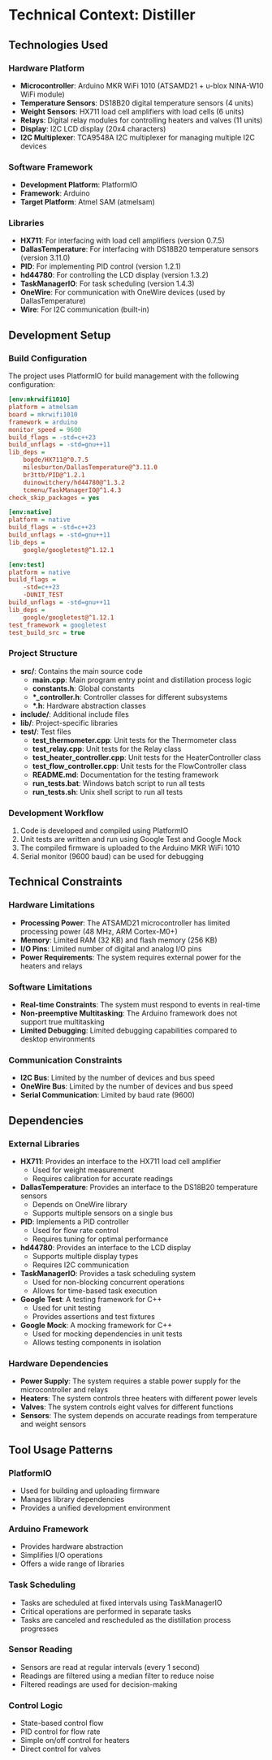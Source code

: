 # Technical Context: Distiller

## Technologies Used

### Hardware Platform
- **Microcontroller**: Arduino MKR WiFi 1010 (ATSAMD21 + u-blox NINA-W10 WiFi module)
- **Temperature Sensors**: DS18B20 digital temperature sensors (4 units)
- **Weight Sensors**: HX711 load cell amplifiers with load cells (6 units)
- **Relays**: Digital relay modules for controlling heaters and valves (11 units)
- **Display**: I2C LCD display (20x4 characters)
- **I2C Multiplexer**: TCA9548A I2C multiplexer for managing multiple I2C devices

### Software Framework
- **Development Platform**: PlatformIO
- **Framework**: Arduino
- **Target Platform**: Atmel SAM (atmelsam)

### Libraries
- **HX711**: For interfacing with load cell amplifiers (version 0.7.5)
- **DallasTemperature**: For interfacing with DS18B20 temperature sensors (version 3.11.0)
- **PID**: For implementing PID control (version 1.2.1)
- **hd44780**: For controlling the LCD display (version 1.3.2)
- **TaskManagerIO**: For task scheduling (version 1.4.3)
- **OneWire**: For communication with OneWire devices (used by DallasTemperature)
- **Wire**: For I2C communication (built-in)

## Development Setup

### Build Configuration
The project uses PlatformIO for build management with the following configuration:
```ini
[env:mkrwifi1010]
platform = atmelsam
board = mkrwifi1010
framework = arduino
monitor_speed = 9600
build_flags = -std=c++23
build_unflags = -std=gnu++11
lib_deps = 
	bogde/HX711@^0.7.5
	milesburton/DallasTemperature@^3.11.0
	br3ttb/PID@^1.2.1
	duinowitchery/hd44780@^1.3.2
	tcmenu/TaskManagerIO@^1.4.3
check_skip_packages = yes

[env:native]
platform = native
build_flags = -std=c++23
build_unflags = -std=gnu++11
lib_deps =
	google/googletest@^1.12.1

[env:test]
platform = native
build_flags = 
	-std=c++23
	-DUNIT_TEST
build_unflags = -std=gnu++11
lib_deps =
	google/googletest@^1.12.1
test_framework = googletest
test_build_src = true
```

### Project Structure
- **src/**: Contains the main source code
  - **main.cpp**: Main program entry point and distillation process logic
  - **constants.h**: Global constants
  - **\*_controller.h**: Controller classes for different subsystems
  - **\*.h**: Hardware abstraction classes
- **include/**: Additional include files
- **lib/**: Project-specific libraries
- **test/**: Test files
  - **test_thermometer.cpp**: Unit tests for the Thermometer class
  - **test_relay.cpp**: Unit tests for the Relay class
  - **test_heater_controller.cpp**: Unit tests for the HeaterController class
  - **test_flow_controller.cpp**: Unit tests for the FlowController class
  - **README.md**: Documentation for the testing framework
  - **run_tests.bat**: Windows batch script to run all tests
  - **run_tests.sh**: Unix shell script to run all tests

### Development Workflow
1. Code is developed and compiled using PlatformIO
2. Unit tests are written and run using Google Test and Google Mock
3. The compiled firmware is uploaded to the Arduino MKR WiFi 1010
4. Serial monitor (9600 baud) can be used for debugging

## Technical Constraints

### Hardware Limitations
- **Processing Power**: The ATSAMD21 microcontroller has limited processing power (48 MHz, ARM Cortex-M0+)
- **Memory**: Limited RAM (32 KB) and flash memory (256 KB)
- **I/O Pins**: Limited number of digital and analog I/O pins
- **Power Requirements**: The system requires external power for the heaters and relays

### Software Limitations
- **Real-time Constraints**: The system must respond to events in real-time
- **Non-preemptive Multitasking**: The Arduino framework does not support true multitasking
- **Limited Debugging**: Limited debugging capabilities compared to desktop environments

### Communication Constraints
- **I2C Bus**: Limited by the number of devices and bus speed
- **OneWire Bus**: Limited by the number of devices and bus speed
- **Serial Communication**: Limited by baud rate (9600)

## Dependencies

### External Libraries
- **HX711**: Provides an interface to the HX711 load cell amplifier
  - Used for weight measurement
  - Requires calibration for accurate readings
- **DallasTemperature**: Provides an interface to the DS18B20 temperature sensors
  - Depends on OneWire library
  - Supports multiple sensors on a single bus
- **PID**: Implements a PID controller
  - Used for flow rate control
  - Requires tuning for optimal performance
- **hd44780**: Provides an interface to the LCD display
  - Supports multiple display types
  - Requires I2C communication
- **TaskManagerIO**: Provides a task scheduling system
  - Used for non-blocking concurrent operations
  - Allows for time-based task execution
- **Google Test**: A testing framework for C++
  - Used for unit testing
  - Provides assertions and test fixtures
- **Google Mock**: A mocking framework for C++
  - Used for mocking dependencies in unit tests
  - Allows testing components in isolation

### Hardware Dependencies
- **Power Supply**: The system requires a stable power supply for the microcontroller and relays
- **Heaters**: The system controls three heaters with different power levels
- **Valves**: The system controls eight valves for different functions
- **Sensors**: The system depends on accurate readings from temperature and weight sensors

## Tool Usage Patterns

### PlatformIO
- Used for building and uploading firmware
- Manages library dependencies
- Provides a unified development environment

### Arduino Framework
- Provides hardware abstraction
- Simplifies I/O operations
- Offers a wide range of libraries

### Task Scheduling
- Tasks are scheduled at fixed intervals using TaskManagerIO
- Critical operations are performed in separate tasks
- Tasks are canceled and rescheduled as the distillation process progresses

### Sensor Reading
- Sensors are read at regular intervals (every 1 second)
- Readings are filtered using a median filter to reduce noise
- Filtered readings are used for decision-making

### Control Logic
- State-based control flow
- PID control for flow rate
- Simple on/off control for heaters
- Direct control for valves
